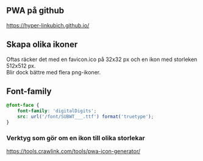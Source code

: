 ## PWA på github 
https://hyper-linkubich.github.io/

## Skapa olika ikoner
Oftas räcker det med en favicon.ico på 32x32 px och en ikon med storleken 512x512 px.  
Blir dock bättre med flera png-ikoner.  

## Font-family

```css
@font-face {
    font-family: 'digitalDigits';
    src: url('/font/SUBWT___.ttf') format('truetype');
}
```

### Verktyg som gör om en ikon till olika storlekar

https://tools.crawlink.com/tools/pwa-icon-generator/